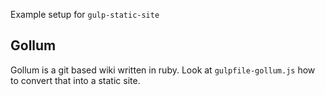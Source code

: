 Example setup for `gulp-static-site`

## Gollum

Gollum is a git based wiki written in ruby. Look at `gulpfile-gollum.js`
how to convert that into a static site.
